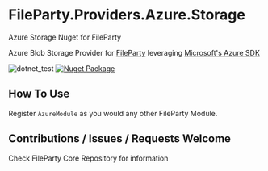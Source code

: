 # FileParty.Providers.Azure.Storage
Azure Storage Nuget for FileParty

Azure Blob Storage Provider for [FileParty](https://github.com/JankwareDotCome/FileParty) leveraging [Microsoft's Azure SDK](https://github.com/Azure/azure-sdk-for-net/tree/master/sdk/storage/Azure.Storage.Blobs)

![dotnet_test](https://github.com/JankwareDotCom/FileParty.Providers.Azure.Storage/workflows/dotnet_test/badge.svg)
[![Nuget Package](https://badgen.net/nuget/v/FileParty.Providers.Azure.Storage)](https://www.nuget.org/packages/FileParty.Providers.Azure.Storage/)

## How To Use

Register `AzureModule` as you would any other FileParty Module.

## Contributions / Issues / Requests Welcome
Check FileParty Core Repository for information
